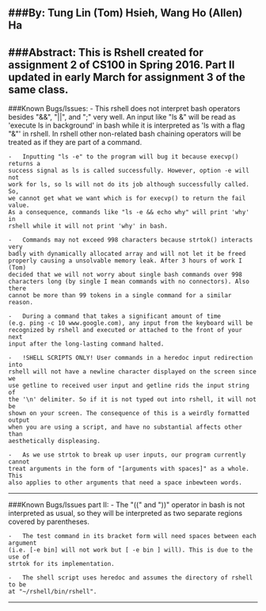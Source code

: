 ###By:
    Tung Lin (Tom) Hsieh, Wang Ho (Allen) Ha
---
###Abstract:
    This is Rshell created for assignment 2 of CS100 in Spring 2016.
    Part II updated in early March for assignment 3 of the same class.
---
###Known Bugs/Issues:
    -   This rshell does not interpret bash operators besides "&&", "||", and 
    ";" very well. An input like "ls &" will be read as 'execute ls in 
    background' in bash while it is interpreted as 'ls with a flag "&"' in 
    rshell. In rshell other non-related bash chaining operators will be 
    treated as if they are part of a command.

    -   Inputting "ls -e" to the program will bug it because execvp() returns a 
    success signal as ls is called successfully. However, option -e will not 
    work for ls, so ls will not do its job although successfully called. So, 
    we cannot get what we want which is for execvp() to return the fail value. 
    As a consequence, commands like "ls -e && echo why" will print 'why' in 
    rshell while it will not print 'why' in bash.

    -   Commands may not exceed 998 characters because strtok() interacts very 
    badly with dynamically allocated array and will not let it be freed 
    properly causing a unsolvable memory leak. After 3 hours of work I (Tom) 
    decided that we will not worry about single bash commands over 998 
    characters long (by single I mean commands with no connectors). Also there 
    cannot be more than 99 tokens in a single command for a similar reason.

    -   During a command that takes a significant amount of time 
    (e.g. ping -c 10 www.google.com), any input from the keyboard will be 
    recognized by rshell and executed or attached to the front of your next 
    input after the long-lasting command halted.

    -   !SHELL SCRIPTS ONLY! User commands in a heredoc input redirection into 
    rshell will not have a newline character displayed on the screen since we 
    use getline to received user input and getline rids the input string of 
    the '\n' delimiter. So if it is not typed out into rshell, it will not be 
    shown on your screen. The consequence of this is a weirdly formatted output
    when you are using a script, and have no substantial affects other than
    aesthetically displeasing.

    -   As we use strtok to break up user inputs, our program currently cannot
    treat arguments in the form of "[arguments with spaces]" as a whole. This
    also applies to other arguments that need a space inbewteen words.
---     
###Known Bugs/Issues part II:
    -   The "((" and "))" operator in bash is not interpreted as usual, so they
    will be interpreted as two separate regions covered by parentheses.

    -   The test command in its bracket form will need spaces between each argument
    (i.e. [-e bin] will not work but [ -e bin ] will). This is due to the use of
    strtok for its implementation.

    -   The shell script uses heredoc and assumes the directory of rshell to be
    at "~/rshell/bin/rshell".
---

